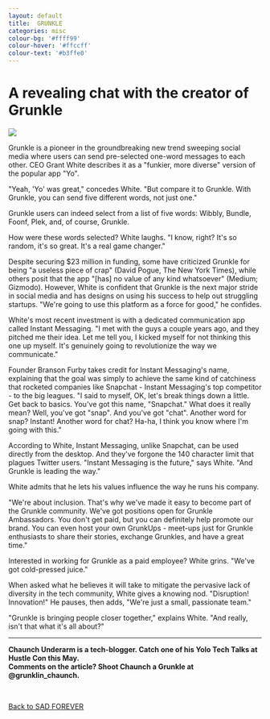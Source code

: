 ```yaml
---
layout: default
title:  GRUNKLE
categories: misc
colour-bg: '#ffff99'
colour-hover: '#ffccff'
colour-text: '#b3ffe0'
---
```

<div class="misc-sotry">
  <h1>A revealing chat with the creator of Grunkle</h1>
  <img src="/assets/businessman.jpg">

  <p>Grunkle is a pioneer in the groundbreaking new trend sweeping social media where users
  can send pre-selected one-word messages to each other. CEO Grant White describes it as a "funkier, more diverse"
  version of the popular app "Yo".</p>
  <p>"Yeah, 'Yo' was great," concedes White. "But compare it to Grunkle. With Grunkle, you can send five different words,
  not just one."</p>
  <p>Grunkle users can indeed select from a list of five words: Wibbly, Bundle, Foonf, Plek, and, of course, Grunkle.</p>
  <p>How were these words selected? White laughs. "I know, right? It's so random, it's so great. It's a real game changer."</p>

  <p>Despite securing $23 million in funding, some have criticized Grunkle for being "a useless piece of crap"
  (David Pogue, The New York Times), while others posit that the app "[has] no value of any kind whatsoever"
  (Medium; Gizmodo). However, White is confident that Grunkle is the next major stride in social media and has designs
  on using his success to help out struggling startups. "We're going to use this platform as a force for good," he confides.</p>

  <p>White's most recent investment is with a dedicated communication app called Instant Messaging.
  "I met with the guys a couple years ago, and they pitched me their idea. Let me tell you, I kicked myself for not thinking
  this one up myself. It's genuinely going to revolutionize the way we communicate."</p>

  <p>Founder Branson Furby takes credit for Instant Messaging's name, explaining that
  the goal was simply to achieve the same kind of catchiness that rocketed companies like Snapchat -
  Instant Messaging's top competitor - to the big leagues. "I said to myself, OK, let's break things down a little.
  Get back to basics. You've got this name, "Snapchat." What does it really mean? Well, you've got "snap". And you've got "chat".
  Another word for snap? Instant! Another word for chat? Ha-ha, I think you know where I'm going with this."</p>

  <p>According to White, Instant Messaging, unlike Snapchat, can be used directly from the desktop. And they've forgone the
  140 character limit that plagues Twitter users. "Instant Messaging is the future," says White. "And Grunkle is leading the way."</p>

  <p>White admits that he lets his values influence the way he runs his company.</p>

  <p>"We're about inclusion. That's why we've made it easy to become part of the Grunkle community. We've got positions open
  for Grunkle Ambassadors. You don't get paid, but you can definitely help promote our brand. You can even host your own
  GrunkUps - meet-ups just for Grunkle enthusiasts to share their stories, exchange Grunkles, and have a great time."

  <p>Interested in working for Grunkle as a paid employee? White grins. "We've got cold-pressed juice."</p>

  <p>When asked what he believes it will take to mitigate the pervasive lack of diversity in the tech community,
  White gives a knowing nod. "Disruption! Innovation!" He pauses, then adds, "We're just a small, passionate team."</p>

  <p>"Grunkle is bringing people closer together," explains White. "And really, isn't that what it's all about?"</p>
  <hr />
  <p><b>Chaunch Underarm is a tech-blogger. Catch one of his Yolo Tech Talks at Hustle Con this May.<br />
  Comments on the article? Shoot Chaunch a Grunkle at @grunklin_chaunch.</b></p>

  <br />
  <p><u><a href="/index.html">Back to SAD FOREVER</a></u></p>
</div>